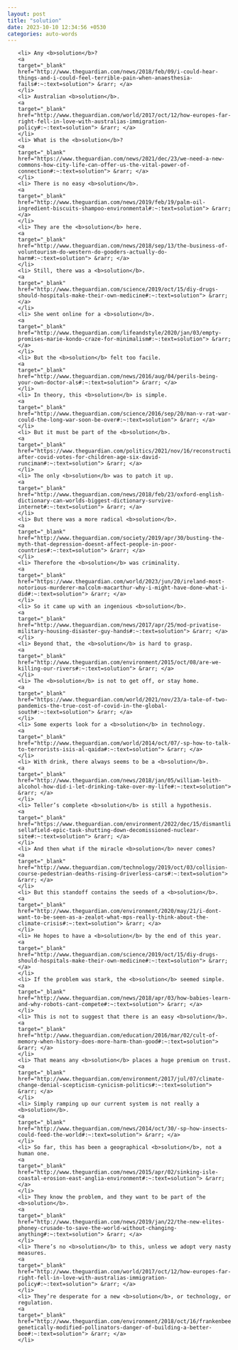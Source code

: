 ```yaml
---
layout: post
title: "solution"
date: 2023-10-10 12:34:56 +0530
categories: auto-words
---
```

<ol>

    <li> Any <b>solution</b>?
    <a 
    target="_blank" 
    href="http://www.theguardian.com/news/2018/feb/09/i-could-hear-things-and-i-could-feel-terrible-pain-when-anaesthesia-fails#:~:text=solution"> &rarr; </a>
    </li>
    <li> Australian <b>solution</b>.
    <a 
    target="_blank" 
    href="http://www.theguardian.com/world/2017/oct/12/how-europes-far-right-fell-in-love-with-australias-immigration-policy#:~:text=solution"> &rarr; </a>
    </li>
    <li> What is the <b>solution</b>?
    <a 
    target="_blank" 
    href="https://www.theguardian.com/news/2021/dec/23/we-need-a-new-commons-how-city-life-can-offer-us-the-vital-power-of-connection#:~:text=solution"> &rarr; </a>
    </li>
    <li> There is no easy <b>solution</b>.
    <a 
    target="_blank" 
    href="http://www.theguardian.com/news/2019/feb/19/palm-oil-ingredient-biscuits-shampoo-environmental#:~:text=solution"> &rarr; </a>
    </li>
    <li> They are the <b>solution</b> here.
    <a 
    target="_blank" 
    href="http://www.theguardian.com/news/2018/sep/13/the-business-of-voluntourism-do-western-do-gooders-actually-do-harm#:~:text=solution"> &rarr; </a>
    </li>
    <li> Still, there was a <b>solution</b>.
    <a 
    target="_blank" 
    href="http://www.theguardian.com/science/2019/oct/15/diy-drugs-should-hospitals-make-their-own-medicine#:~:text=solution"> &rarr; </a>
    </li>
    <li> She went online for a <b>solution</b>.
    <a 
    target="_blank" 
    href="http://www.theguardian.com/lifeandstyle/2020/jan/03/empty-promises-marie-kondo-craze-for-minimalism#:~:text=solution"> &rarr; </a>
    </li>
    <li> But the <b>solution</b> felt too facile.
    <a 
    target="_blank" 
    href="http://www.theguardian.com/news/2016/aug/04/perils-being-your-own-doctor-als#:~:text=solution"> &rarr; </a>
    </li>
    <li> In theory, this <b>solution</b> is simple.
    <a 
    target="_blank" 
    href="http://www.theguardian.com/science/2016/sep/20/man-v-rat-war-could-the-long-war-soon-be-over#:~:text=solution"> &rarr; </a>
    </li>
    <li> But it must be part of the <b>solution</b>.
    <a 
    target="_blank" 
    href="https://www.theguardian.com/politics/2021/nov/16/reconstruction-after-covid-votes-for-children-age-six-david-runciman#:~:text=solution"> &rarr; </a>
    </li>
    <li> The only <b>solution</b> was to patch it up.
    <a 
    target="_blank" 
    href="http://www.theguardian.com/news/2018/feb/23/oxford-english-dictionary-can-worlds-biggest-dictionary-survive-internet#:~:text=solution"> &rarr; </a>
    </li>
    <li> But there was a more radical <b>solution</b>.
    <a 
    target="_blank" 
    href="http://www.theguardian.com/society/2019/apr/30/busting-the-myth-that-depression-doesnt-affect-people-in-poor-countries#:~:text=solution"> &rarr; </a>
    </li>
    <li> Therefore the <b>solution</b> was criminality.
    <a 
    target="_blank" 
    href="https://www.theguardian.com/world/2023/jun/20/ireland-most-notorious-murderer-malcolm-macarthur-why-i-might-have-done-what-i-did#:~:text=solution"> &rarr; </a>
    </li>
    <li> So it came up with an ingenious <b>solution</b>.
    <a 
    target="_blank" 
    href="http://www.theguardian.com/news/2017/apr/25/mod-privatise-military-housing-disaster-guy-hands#:~:text=solution"> &rarr; </a>
    </li>
    <li> Beyond that, the <b>solution</b> is hard to grasp.
    <a 
    target="_blank" 
    href="http://www.theguardian.com/environment/2015/oct/08/are-we-killing-our-rivers#:~:text=solution"> &rarr; </a>
    </li>
    <li> The <b>solution</b> is not to get off, or stay home.
    <a 
    target="_blank" 
    href="https://www.theguardian.com/world/2021/nov/23/a-tale-of-two-pandemics-the-true-cost-of-covid-in-the-global-south#:~:text=solution"> &rarr; </a>
    </li>
    <li> Some experts look for a <b>solution</b> in technology.
    <a 
    target="_blank" 
    href="http://www.theguardian.com/world/2014/oct/07/-sp-how-to-talk-to-terrorists-isis-al-qaida#:~:text=solution"> &rarr; </a>
    </li>
    <li> With drink, there always seems to be a <b>solution</b>.
    <a 
    target="_blank" 
    href="http://www.theguardian.com/news/2018/jan/05/william-leith-alcohol-how-did-i-let-drinking-take-over-my-life#:~:text=solution"> &rarr; </a>
    </li>
    <li> Teller’s complete <b>solution</b> is still a hypothesis.
    <a 
    target="_blank" 
    href="https://www.theguardian.com/environment/2022/dec/15/dismantling-sellafield-epic-task-shutting-down-decomissioned-nuclear-site#:~:text=solution"> &rarr; </a>
    </li>
    <li> And then what if the miracle <b>solution</b> never comes?
    <a 
    target="_blank" 
    href="http://www.theguardian.com/technology/2019/oct/03/collision-course-pedestrian-deaths-rising-driverless-cars#:~:text=solution"> &rarr; </a>
    </li>
    <li> But this standoff contains the seeds of a <b>solution</b>.
    <a 
    target="_blank" 
    href="http://www.theguardian.com/environment/2020/may/21/i-dont-want-to-be-seen-as-a-zealot-what-mps-really-think-about-the-climate-crisis#:~:text=solution"> &rarr; </a>
    </li>
    <li> He hopes to have a <b>solution</b> by the end of this year.
    <a 
    target="_blank" 
    href="http://www.theguardian.com/science/2019/oct/15/diy-drugs-should-hospitals-make-their-own-medicine#:~:text=solution"> &rarr; </a>
    </li>
    <li> If the problem was stark, the <b>solution</b> seemed simple.
    <a 
    target="_blank" 
    href="http://www.theguardian.com/news/2018/apr/03/how-babies-learn-and-why-robots-cant-compete#:~:text=solution"> &rarr; </a>
    </li>
    <li> This is not to suggest that there is an easy <b>solution</b>.
    <a 
    target="_blank" 
    href="http://www.theguardian.com/education/2016/mar/02/cult-of-memory-when-history-does-more-harm-than-good#:~:text=solution"> &rarr; </a>
    </li>
    <li> That means any <b>solution</b> places a huge premium on trust.
    <a 
    target="_blank" 
    href="http://www.theguardian.com/environment/2017/jul/07/climate-change-denial-scepticism-cynicism-politics#:~:text=solution"> &rarr; </a>
    </li>
    <li> Simply ramping up our current system is not really a <b>solution</b>.
    <a 
    target="_blank" 
    href="http://www.theguardian.com/news/2014/oct/30/-sp-how-insects-could-feed-the-world#:~:text=solution"> &rarr; </a>
    </li>
    <li> So far, this has been a geographical <b>solution</b>, not a human one.
    <a 
    target="_blank" 
    href="http://www.theguardian.com/news/2015/apr/02/sinking-isle-coastal-erosion-east-anglia-environment#:~:text=solution"> &rarr; </a>
    </li>
    <li> They know the problem, and they want to be part of the <b>solution</b>.
    <a 
    target="_blank" 
    href="http://www.theguardian.com/news/2019/jan/22/the-new-elites-phoney-crusade-to-save-the-world-without-changing-anything#:~:text=solution"> &rarr; </a>
    </li>
    <li> There’s no <b>solution</b> to this, unless we adopt very nasty measures.
    <a 
    target="_blank" 
    href="http://www.theguardian.com/world/2017/oct/12/how-europes-far-right-fell-in-love-with-australias-immigration-policy#:~:text=solution"> &rarr; </a>
    </li>
    <li> They’re desperate for a new <b>solution</b>, or technology, or regulation.
    <a 
    target="_blank" 
    href="http://www.theguardian.com/environment/2018/oct/16/frankenbees-genetically-modified-pollinators-danger-of-building-a-better-bee#:~:text=solution"> &rarr; </a>
    </li>